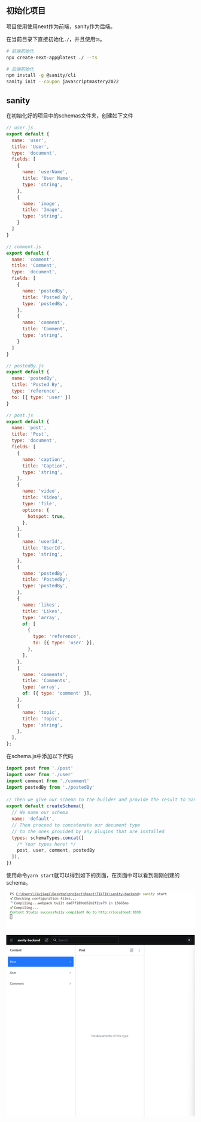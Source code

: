 ## 初始化项目

项目使用使用next作为前端，sanity作为后端。


在当前目录下直接初始化`./`，并且使用ts。
```bash
# 前端初始化
npx create-next-app@latest ./ --ts
```

```bash
# 后端初始化
npm install -g @sanity/cli
sanity init --coupon javascriptmastery2022
```

## sanity

在初始化好的项目中的schemas文件夹，创建如下文件

```js
// user.js
export default {
  name: 'user',
  title: 'User',
  type: 'document',
  fields: [
    {
      name: 'userName',
      title: 'User Name',
      type: 'string',
    },
    {
      name: 'image',
      title: 'Image',
      type: 'string',
    }
  ]
}
```

```js
// comment.js
export default {
  name: 'comment',
  title: 'Comment',
  type: 'document',
  fields: [
    {
      name: 'postedBy',
      title: 'Posted By',
      type: 'postedBy',
    },
    {
      name: 'comment',
      title: 'Comment',
      type: 'string',
    }
  ]
}
```

```js
// postedBy.js
export default {
  name: 'postedBy',
  title: 'Posted By',
  type: 'reference',
  to: [{ type: 'user' }]
}

```

```js
// post.js
export default {
  name: 'post',
  title: 'Post',
  type: 'document',
  fields: [
    {
      name: 'caption',
      title: 'Caption',
      type: 'string',
    },
    {
      name: 'video',
      title: 'Video',
      type: 'file',
      options: {
        hotspot: true,
      },
    },
    {
      name: 'userId',
      title: 'UserId',
      type: 'string',
    },
    {
      name: 'postedBy',
      title: 'PostedBy',
      type: 'postedBy',
    },
    {
      name: 'likes',
      title: 'Likes',
      type: 'array',
      of: [
        {
          type: 'reference',
          to: [{ type: 'user' }],
        },
      ],
    },
    {
      name: 'comments',
      title: 'Comments',
      type: 'array',
      of: [{ type: 'comment' }],
    },
    {
      name: 'topic',
      title: 'Topic',
      type: 'string',
    },
  ],
}; 

```

在schema.js中添加以下代码
```js
import post from './post'
import user from './user'
import comment from './comment'
import postedBy from './postedBy'

// Then we give our schema to the builder and provide the result to Sanity
export default createSchema({
  // We name our schema
  name: 'default',
  // Then proceed to concatenate our document type
  // to the ones provided by any plugins that are installed
  types: schemaTypes.concat([
    /* Your types here! */
    post, user, comment, postedBy
  ]),
})
```

使用命令`yarn start`就可以得到如下的页面，在页面中可以看到刚刚创建的schema。

![](https://raw.githubusercontent.com/liujiaqi222/warehouse/main/20220704225316.png)

![](https://raw.githubusercontent.com/liujiaqi222/warehouse/main/20220704225120.png)


